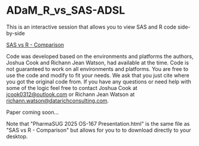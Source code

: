 # ADaM_R_vs_SAS-ADSL

This is an interactive session that allows you to view SAS and R code side-by-side

<a href = "https://htmlpreview.github.io/?https://github.com/rwatson724/ADaM_R_vs_SAS-ADSL/blob/main/PharmaSUG%202025%20OS-167%20Presentation.html" target = "_blank">SAS vs R - Comparison</a>

Code was developed based on the environments and platforms the authors, Joshua Cook and Richann Jean Watson, had available at the time. Code is not guaranteed to work on all environments and platforms. You are free to use the code and modify to fit your needs. We ask that you just cite where you got the original code from. If you have any questions or need help with some of the logic feel free to contact Joshua Cook at jcook0312@outlook.com or Richann Jean Watson at richann.watson@datarichconsulting.com.

Paper coming soon...

Note that "PharmaSUG 2025 OS-167 Presentation.html" is the same file as "SAS vs R - Comparison" but allows for you to to download directly to your desktop.
